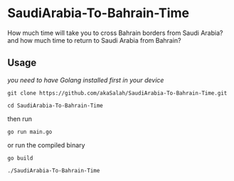 # SaudiArabia-To-Bahrain-Time
How much time will take you to cross Bahrain borders from Saudi Arabia? 
and how much time to return to Saudi Arabia from Bahrain?



## Usage 
*you need to have Golang installed first in your device*

`git clone https://github.com/akaSalah/SaudiArabia-To-Bahrain-Time.git` 

`cd SaudiArabia-To-Bahrain-Time`

then run

`go run main.go`

or run the compiled binary

`go build`

`./SaudiArabia-To-Bahrain-Time`

